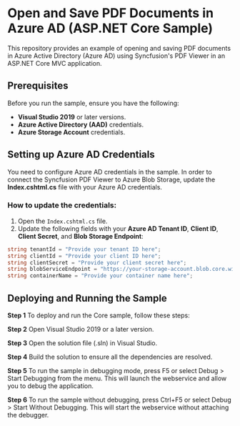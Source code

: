 # Open and Save PDF Documents in Azure AD (ASP.NET Core Sample)

This repository provides an example of opening and saving PDF documents in Azure Active Directory (Azure AD) using Syncfusion's PDF Viewer in an ASP.NET Core MVC application.

## Prerequisites

Before you run the sample, ensure you have the following:

- **Visual Studio 2019** or later versions.
- **Azure Active Directory (AAD)** credentials.
- **Azure Storage Account** credentials.
  
## Setting up Azure AD Credentials

You need to configure Azure AD credentials in the sample. In order to connect the Syncfusion PDF Viewer to Azure Blob Storage, update the **Index.cshtml.cs** file with your Azure AD credentials.

### How to update the credentials:

1. Open the `Index.cshtml.cs` file.
2. Update the following fields with your **Azure AD Tenant ID**, **Client ID**, **Client Secret**, and **Blob Storage Endpoint**:

```csharp
string tenantId = "Provide your tenant ID here";
string clientId = "Provide your client ID here";
string clientSecret = "Provide your client secret here";
string blobServiceEndpoint = "https://your-storage-account.blob.core.windows.net";
string containerName = "Provide your container name here";
```

## Deploying and Running the Sample

**Step 1** To deploy and run the Core sample, follow these steps:

**Step 2** Open Visual Studio 2019 or a later version.

**Step 3** Open the solution file (.sln) in Visual Studio.

**Step 4** Build the solution to ensure all the dependencies are resolved.

**Step 5** To run the sample in debugging mode, press F5 or select Debug > Start Debugging from the menu. This will launch the webservice and allow you to debug the application.

**Step 6** To run the sample without debugging, press Ctrl+F5 or select Debug > Start Without Debugging. This will start the webservice without attaching the debugger.

